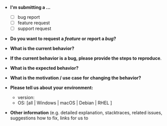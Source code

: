 * **I'm submitting a ...**
  * [ ] bug report
  * [ ] feature request
  * [ ] support request

* **Do you want to request a *feature* or report a *bug*?**

* **What is the current behavior?**

* **If the current behavior is a bug, please provide the steps to reproduce**.

* **What is the expected behavior?**

* **What is the motivation / use case for changing the behavior?**

* **Please tell us about your environment:**
  * version: 
  * OS: [all | Windows | macOS | Debian | RHEL ]

* **Other information** (e.g. detailed explanation, stacktraces, related issues, suggestions how to fix, links for us to 